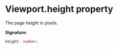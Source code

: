 # Viewport.height property

The page height in pixels.

**Signature:**

```typescript
height: number;
```
